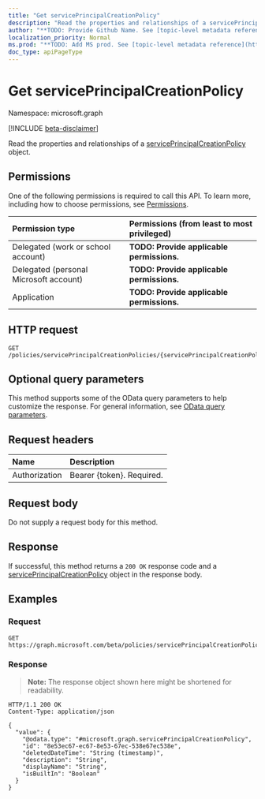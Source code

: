 ```yaml
---
title: "Get servicePrincipalCreationPolicy"
description: "Read the properties and relationships of a servicePrincipalCreationPolicy object."
author: "**TODO: Provide Github Name. See [topic-level metadata reference](https://msgo.azurewebsites.net/add/document/guidelines/metadata.html#topic-level-metadata)**"
localization_priority: Normal
ms.prod: "**TODO: Add MS prod. See [topic-level metadata reference](https://msgo.azurewebsites.net/add/document/guidelines/metadata.html#topic-level-metadata)**"
doc_type: apiPageType
---
```


# Get servicePrincipalCreationPolicy
Namespace: microsoft.graph

[!INCLUDE [beta-disclaimer](../../includes/beta-disclaimer.md)]

Read the properties and relationships of a [servicePrincipalCreationPolicy](../resources/serviceprincipalcreationpolicy.md) object.

## Permissions
One of the following permissions is required to call this API. To learn more, including how to choose permissions, see [Permissions](/graph/permissions-reference).

|Permission type|Permissions (from least to most privileged)|
|:---|:---|
|Delegated (work or school account)|**TODO: Provide applicable permissions.**|
|Delegated (personal Microsoft account)|**TODO: Provide applicable permissions.**|
|Application|**TODO: Provide applicable permissions.**|

## HTTP request

<!-- {
  "blockType": "ignored"
}
-->
``` http
GET /policies/servicePrincipalCreationPolicies/{servicePrincipalCreationPolicyId}
```

## Optional query parameters
This method supports some of the OData query parameters to help customize the response. For general information, see [OData query parameters](/graph/query-parameters).

## Request headers
|Name|Description|
|:---|:---|
|Authorization|Bearer {token}. Required.|

## Request body
Do not supply a request body for this method.

## Response

If successful, this method returns a `200 OK` response code and a [servicePrincipalCreationPolicy](../resources/serviceprincipalcreationpolicy.md) object in the response body.

## Examples

### Request
<!-- {
  "blockType": "request",
  "name": "get_serviceprincipalcreationpolicy"
}
-->
``` http
GET https://graph.microsoft.com/beta/policies/servicePrincipalCreationPolicies/{servicePrincipalCreationPolicyId}
```


### Response
>**Note:** The response object shown here might be shortened for readability.
<!-- {
  "blockType": "response",
  "truncated": true,
  "@odata.type": "microsoft.graph.servicePrincipalCreationPolicy"
}
-->
``` http
HTTP/1.1 200 OK
Content-Type: application/json

{
  "value": {
    "@odata.type": "#microsoft.graph.servicePrincipalCreationPolicy",
    "id": "8e53ec67-ec67-8e53-67ec-538e67ec538e",
    "deletedDateTime": "String (timestamp)",
    "description": "String",
    "displayName": "String",
    "isBuiltIn": "Boolean"
  }
}
```

